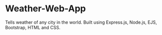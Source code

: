 # Weather-Web-App
Tells weather of any city in the world. Built using Express.js, Node.js, EJS, Bootstrap, HTML and CSS.
